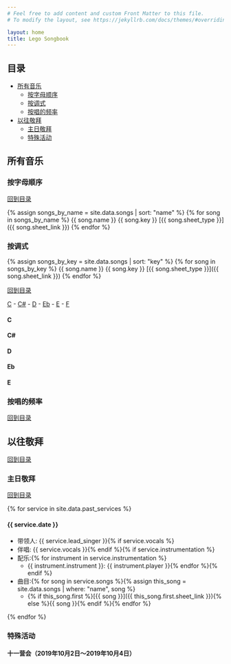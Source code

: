 ```yaml
---
# Feel free to add content and custom Front Matter to this file.
# To modify the layout, see https://jekyllrb.com/docs/themes/#overriding-theme-defaults

layout: home
title: Lego Songbook
---
```


## 目录

+ [所有音乐](#所有音乐)
    - [按字母顺序](#按字母顺序)
    - [按调式](#按调式)
    - [按唱的频率](#按唱的频率)
+ [以往敬拜](#以往敬拜)
    - [主日敬拜](#主日敬拜)
    - [特殊活动](#特殊活动)


## 所有音乐

### 按字母顺序

[回到目录](#目录)

{% assign songs_by_name = site.data.songs | sort: "name" %}
{% for song in songs_by_name %}
{{ song.name }} {{ song.key }} [{{ song.sheet_type }}]({{ song.sheet_link }})
{% endfor %}

### 按调式

{% assign songs_by_key = site.data.songs | sort: "key" %}
{% for song in songs_by_key %}
{{ song.name }} {{ song.key }} [{{ song.sheet_type }}]({{ song.sheet_link }})
{% endfor %}

[回到目录](#目录)

[C](#C) - [C#](#C#) - [D](#D) - [Eb](#Eb) - [E](#E) - [F](#F)

#### C

#### C#

#### D

#### Eb

#### E


### 按唱的频率

[回到目录](#目录)

## 以往敬拜

[回到目录](#目录)

### 主日敬拜

[回到目录](#目录)

{% for service in site.data.past_services %}
#### {{ service.date }}

+ 带领人: {{ service.lead_singer }}{% if service.vocals %}
+ 伴唱: {{ service.vocals }}{% endif %}{% if service.instrumentation %}
+ 配乐:{% for instrument in service.instrumentation %}
    - {{ instrument.instrument }}: {{ instrument.player }}{% endfor %}{% endif %}
+ 曲目:{% for song in service.songs %}{% assign this_song = site.data.songs | where: "name", song %}
    - {% if this_song.first %}[{{ song }}]({{ this_song.first.sheet_link }}){% else %}{{ song }}{% endif %}{% endfor %}

{% endfor %}

### 特殊活动

#### 十一营会（2019年10月2日～2019年10月4日）
